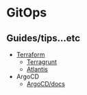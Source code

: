 # GitOps

## Guides/tips...etc

* [Terraform](https://developer.hashicorp.com/terraform)
    * [Terragrunt](https://terragrunt.gruntwork.io/)
    * [Atlantis](https://www.runatlantis.io/)
* ArgoCD
    * [ArgoCD/docs](https://argo-cd.readthedocs.io/en/stable/)